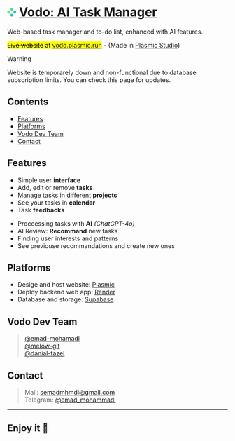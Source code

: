 # <img src="https://github.com/emad-mohamadi/vodo/blob/main/logo.png" width=20 height=20 /> [Vodo: AI Task Manager](https://vodo.plasmic.run/)

Web-based task manager and to-do list, enhanced with AI features.

<mark>~~Live website~~ at [vodo.plasmic.run](https://vodo.plasmic.run/)</mark> - (Made in [Plasmic Studio](https://www.plasmic.app/))

> [!WARNING]
> Website is temporarely down and non-functional due to database subscription limits.
> You can check this page for updates.

## Contents
- [Features](#features)
- [Platforms](#platforms)
- [Vodo Dev Team](#vodo-dev-team)
- [Contact](#contact)

## Features
- Simple user **interface**
- Add, edit or remove **tasks**
- Manage tasks in different **projects**
- See your tasks in **calendar**
- Task **feedbacks**
+ Proccessing tasks with **AI** _(ChatGPT-4o)_
+ AI Review: **Recommand** new tasks
+ Finding user interests and patterns
+ See previouse recommandations and create new ones

## Platforms
- Desige and host website: [Plasmic](https://www.plasmic.app/)
- Deploy backend web app: [Render](https://render.com/)
- Database and storage: [Supabase](https://supabase.com/)

## Vodo Dev Team
> [@emad-mohamadi](https://github.com/emad-mohamadi)\
 [@melow-git](https://github.com/melow-git)\
 [@danial-fazel](https://github.com/danial-fazel)

## Contact
>Mail: semadmhmdi@gmail.com \
Telegram: [@emad_mohammadi](https://t.me/emad_mohammadi)
----
## **Enjoy it** 🍵
